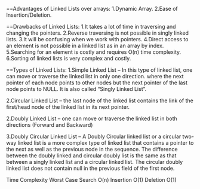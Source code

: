 
==Advantages of Linked Lists over arrays:
1.Dynamic Array.
2.Ease of Insertion/Deletion.

==Drawbacks of Linked Lists: 
1.It takes a lot of time in traversing and changing the pointers.
2.Reverse traversing is not possible in singly linked lists.
3.It will be confusing when we work with pointers.
4.Direct access to an element is not possible in a linked list as in an array by index.
5.Searching for an element is costly and requires O(n) time complexity.
6.Sorting of linked lists is very complex and costly.

==Types of Linked Lists:
1.Simple Linked List – In this type of linked list, one can move or traverse the linked list in only one direction. where the next pointer of each node points to other nodes but the next pointer of the last node points to NULL. It is also called “Singly Linked List”.

2.Circular Linked List – the last node of the linked list contains the link of the first/head node of the linked list in its next pointer.

2.Doubly Linked List – one can move or traverse the linked list in both directions (Forward and Backward)

3.Doubly Circular Linked List – A Doubly Circular linked list or a circular two-way linked list is a more complex type of linked list that contains a pointer to the next as well as the previous node in the sequence. The difference between the doubly linked and circular doubly list is the same as that between a singly linked list and a circular linked list. The circular doubly linked list does not contain null in the previous field of the first node.


Time Complexity	    Worst Case
Search	              O(n)
Insertion	          O(1)
Deletion	          O(1)